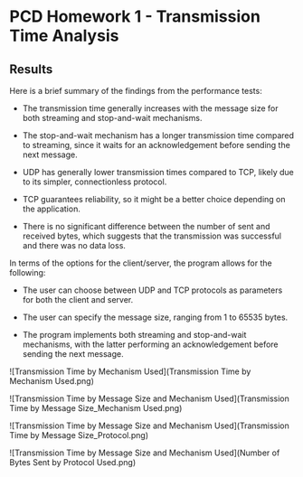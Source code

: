 # PCD Homework 1 - Transmission Time Analysis

## Results
Here is a brief summary of the findings from the performance tests:

* The transmission time generally increases with the message size for both streaming and stop-and-wait mechanisms.

* The stop-and-wait mechanism has a longer transmission time compared to streaming, since it waits for an acknowledgement before sending the next message.

* UDP has generally lower transmission times compared to TCP, likely due to its simpler, connectionless protocol.

* TCP guarantees reliability, so it might be a better choice depending on the application.

* There is no significant difference between the number of sent and received bytes, which suggests that the transmission was successful and there was no data loss.

In terms of the options for the client/server, the program allows for the following:

* The user can choose between UDP and TCP protocols as parameters for both the client and server.

* The user can specify the message size, ranging from 1 to 65535 bytes.

* The program implements both streaming and stop-and-wait mechanisms, with the latter performing an acknowledgement before sending the next message.


![Transmission Time by Mechanism Used](Transmission Time by Mechanism Used.png)

![Transmission Time by Message Size and Mechanism Used](Transmission Time by Message Size_Mechanism Used.png)

![Transmission Time by Message Size and Mechanism Used](Transmission Time by Message Size_Protocol.png)

![Transmission Time by Message Size and Mechanism Used](Number of Bytes Sent by Protocol Used.png)

